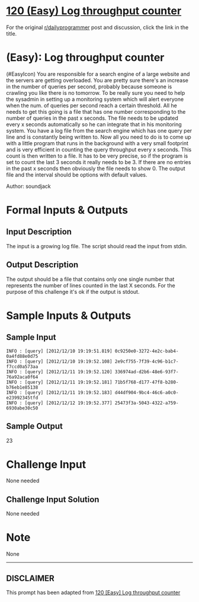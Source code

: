 # [120 (Easy) Log throughput counter](https://www.reddit.com/r/dailyprogrammer/comments/17uw4s/020413_challenge_120_easy_log_throughput_counter/)

For the original [r/dailyprogrammer](https://www.reddit.com/r/dailyprogrammer/) post and discussion, click the link in the title.

#  (Easy): Log throughput counter
(#EasyIcon)
You are responsible for a search engine of a large website and the servers are getting overloaded. You are pretty sure there's an increase in the number of queries per second, probably because someone is crawling you like there is no tomorrow. To be really sure you need to help the sysadmin in setting up a monitoring system which will alert everyone when the num. of queries per second reach a certain threshold. All he needs to get this going is a file that has one number corresponding to the number of queries in the past x seconds. The file needs to be updated every x seconds automatically so he can integrate that in his monitoring system.
You have a log file from the search engine which has one query per line and is constantly being written to. Now all you need to do is to come up with a little program that runs in the background with a very small footprint and is very efficient in counting the query throughput every x seconds. This count is then written to a file. It has to be very precise, so if the program is set to count the last 3 seconds it really needs to be 3.
If there are no entries in the past x seconds then obviously the file needs to show 0.
The output file and the interval should be options with default values.

Author: soundjack

# Formal Inputs & Outputs
## Input Description
The input is a growing log file. The script should read the input from stdin.

## Output Description
The output should be a file that contains only one single number that represents the number of lines counted in the last X seconds. For the purpose of this challenge it's ok if the output is stdout.

# Sample Inputs & Outputs
## Sample Input

```
INFO : [query] [2012/12/10 19:19:51.819] 0c9250e0-3272-4e2c-bab4-0a4fd88e0d75  
INFO : [query] [2012/12/10 19:19:52.108] 2e9cf755-7f39-4c96-b1c7-f7ccd0a573aa  
INFO : [query] [2012/12/11 19:19:52.120] 336974ad-d2b6-48e6-93f7-76a92aca0f64  
INFO : [query] [2012/12/11 19:19:52.181] 71b5f768-d177-47f8-b280-b76eb1e85138  
INFO : [query] [2012/12/11 19:19:52.183] d44df904-9bc4-46c6-a0c0-e23992345tfd  
INFO : [query] [2012/12/12 19:19:52.377] 25473f3a-5043-4322-a759-6930abe30c50
```
## Sample Output
23

# Challenge Input
None needed

## Challenge Input Solution
None needed

# Note
None


----
## **DISCLAIMER**
This prompt has been adapted from [120 [Easy] Log throughput counter](https://www.reddit.com/r/dailyprogrammer/comments/17uw4s/020413_challenge_120_easy_log_throughput_counter/
)
